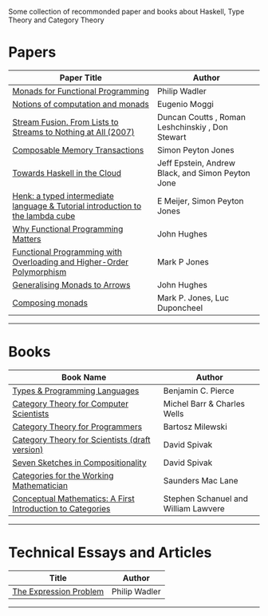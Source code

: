 Some collection of recommonded paper and books about Haskell, Type Theory and Category Theory

# Papers

Paper Title| Author
-----------| -------------
[Monads for Functional Programming ](https://homepages.inf.ed.ac.uk/wadler/papers/marktoberdorf/baastad.pdf)|Philip Wadler
[Notions of computation and monads](https://core.ac.uk/download/pdf/21173011.pdf)| Eugenio Moggi
[Stream Fusion. From Lists to Streams to Nothing at All (2007)](http://fun.cs.tufts.edu/stream-fusion.pdf)| Duncan Coutts , Roman Leshchinskiy , Don Stewart
[Composable Memory Transactions](http://research.microsoft.com/en-us/um/people/simonpj/papers/stm/stm.pdf)|Simon Peyton Jones
[Towards Haskell in the Cloud](https://www.microsoft.com/en-us/research/wp-content/uploads/2016/07/remote.pdf)|Jeff Epstein, Andrew Black, and Simon Peyton Jone
[Henk: a typed intermediate language & Tutorial introduction to the lambda cube](https://www.microsoft.com/en-us/research/wp-content/uploads/1997/01/henk.pdf)|E Meijer, Simon Peyton Jones
[Why Functional Programming Matters](https://www.cs.kent.ac.uk/people/staff/dat/miranda/whyfp90.pdf)|John Hughes
[Functional Programming with Overloading and Higher-Order Polymorphism](https://web.cecs.pdx.edu/~mpj/pubs/springschool95.pdf)|Mark P Jones
[Generalising Monads to Arrows](http://www.cse.chalmers.se/~rjmh/Papers/arrows.pdf)|John Hughes
[Composing monads](http://web.cecs.pdx.edu/~mpj/pubs/RR-1004.pdf)|Mark P. Jones, Luc Duponcheel




----


# Books

Book Name | Author
--------- | -------------
[Types & Programming Languages](http://ropas.snu.ac.kr/~kwang/520/pierce_book.pdf)|Benjamin C. Pierce
[Category Theory for Computer Scientists](http://www.math.mcgill.ca/triples/Barr-Wells-ctcs.pdf)|Michel Barr & Charles Wells
[Category Theory for Programmers](https://unglueit-files.s3.amazonaws.com/ebf/e90890f0a6ea420c9825657d6f3a851d.pdf:xa)|Bartosz Milewski
[Category Theory for Scientists (draft version)](https://ocw.mit.edu/courses/mathematics/18-s996-category-theory-for-scientists-spring-2013/textbook/MIT18_S996S13_textbook.pdf)|David Spivak
[Seven Sketches in Compositionality](http://math.mit.edu/~dspivak/teaching/sp18/7Sketches.pdf)|David Spivak
[Categories for the Working Mathematician](https://www.maths.ed.ac.uk/~v1ranick/papers/maclanecat.pdf)|Saunders Mac Lane
[Conceptual Mathematics: A First Introduction to Categories](https://img.4plebs.org/boards/tg/image/1460/05/1460059215690.pdf)|Stephen Schanuel and William Lawvere
----


# Technical Essays and Articles


Title| Author
-----------| -------------
[The Expression Problem ](http://homepages.inf.ed.ac.uk/wadler/papers/expression/expression.txt)|Philip Wadler
----
